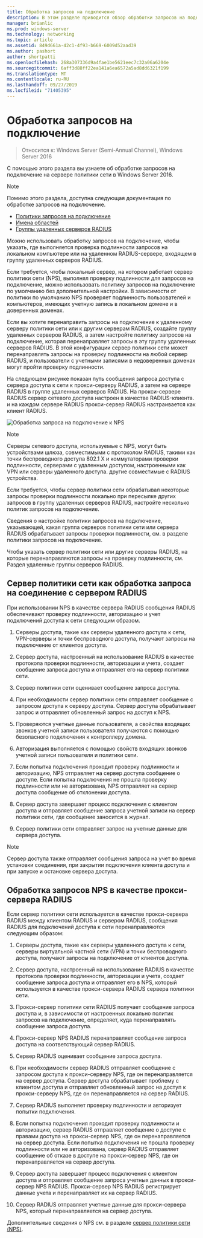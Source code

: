 ```yaml
---
title: Обработка запросов на подключение
description: В этом разделе приводится обзор обработки запросов на подключение к серверу политики сети в Windows Server 2016.
manager: brianlic
ms.prod: windows-server
ms.technology: networking
ms.topic: article
ms.assetid: 849d661a-42c1-4f93-b669-6009d52aad39
ms.author: pashort
author: shortpatti
ms.openlocfilehash: 268a307336d9a4fae1be5621eec7c32a06a6204e
ms.sourcegitcommit: 6aff3d88ff22ea141a6ea6572a5ad8dd6321f199
ms.translationtype: MT
ms.contentlocale: ru-RU
ms.lasthandoff: 09/27/2019
ms.locfileid: "71405395"
---
```

# <a name="connection-request-processing"></a>Обработка запросов на подключение

>Относится к: Windows Server (Semi-Annual Channel), Windows Server 2016

С помощью этого раздела вы узнаете об обработке запросов на подключение на сервере политики сети в Windows Server 2016.

>[!NOTE]
>Помимо этого раздела, доступна следующая документация по обработке запросов на подключение.
> - [Политики запросов на подключение](nps-crp-crpolicies.md)
> - [Имена областей](nps-crp-realm-names.md)
> - [Группы удаленных серверов RADIUS](nps-crp-rrsg.md)

Можно использовать обработку запросов на подключение, чтобы указать, где выполняется проверка подлинности запросов на локальном компьютере или на удаленном RADIUS-сервере, входящем в группу удаленных серверов RADIUS. 

Если требуется, чтобы локальный сервер, на котором работает сервер политики сети (NPS), выполнял проверку подлинности для запросов на подключение, можно использовать политику запросов на подключение по умолчанию без дополнительной настройки. В зависимости от политики по умолчанию NPS проверяет подлинность пользователей и компьютеров, имеющих учетную запись в локальном домене и в доверенных доменах.

Если вы хотите перенаправить запросы на подключение к удаленному серверу политики сети или к другим серверам RADIUS, создайте группу удаленных серверов RADIUS, а затем настройте политику запросов на подключение, которая перенаправляет запросы в эту группу удаленных серверов RADIUS. В этой конфигурации сервер политики сети может перенаправлять запросы на проверку подлинности на любой сервер RADIUS, и пользователи с учетными записями в недоверенных доменах могут пройти проверку подлинности.

На следующем рисунке показан путь сообщения запроса доступа с сервера доступа к сети к прокси-серверу RADIUS, а затем на сервере RADIUS в группе удаленных серверов RADIUS. На прокси-сервере RADIUS сервер сетевого доступа настроен в качестве RADIUS-клиента. и на каждом сервере RADIUS прокси-сервер RADIUS настраивается как клиент RADIUS.


![Обработка запроса на подключение к NPS](../../media/Nps-Connection-Request-Processing/Nps-Connection-Request-Processing.jpg)


>[!NOTE]
>Серверы сетевого доступа, используемые с NPS, могут быть устройствами шлюза, совместимыми с протоколом RADIUS, такими как точки беспроводного доступа 802.1 X и коммутаторами проверки подлинности, серверами с удаленным доступом, настроенными как VPN или серверы удаленного доступа. другие совместимые с RADIUS устройства.

Если требуется, чтобы сервер политики сети обрабатывал некоторые запросы проверки подлинности локально при пересылке других запросов в группу удаленных серверов RADIUS, настройте несколько политик запросов на подключение.

Сведения о настройке политики запросов на подключение, указывающей, какая группа серверов политики сети или сервера RADIUS обрабатывает запросы проверки подлинности, см. в разделе политики запросов на подключение.

Чтобы указать сервер политики сети или другие серверы RADIUS, на которые перенаправляются запросы на проверку подлинности, см. Раздел удаленные группы серверов RADIUS.

## <a name="nps-as-a-radius-server-connection-request-processing"></a>Сервер политики сети как обработка запроса на соединение с сервером RADIUS

При использовании NPS в качестве сервера RADIUS сообщения RADIUS обеспечивают проверку подлинности, авторизацию и учет подключений доступа к сети следующим образом.

1. Серверы доступа, такие как серверы удаленного доступа к сети, VPN-серверы и точки беспроводного доступа, получают запросы на подключение от клиентов доступа. 

2. Сервер доступа, настроенный на использование RADIUS в качестве протокола проверки подлинности, авторизации и учета, создает сообщение запроса доступа и отправляет его на сервер политики сети. 

3. Сервер политики сети оценивает сообщение запроса доступа. 

4. При необходимости сервер политики сети отправляет сообщение с запросом доступа к серверу доступа. Сервер доступа обрабатывает запрос и отправляет обновленный запрос на доступ к NPS. 

5. Проверяются учетные данные пользователя, а свойства входящих звонков учетной записи пользователя получаются с помощью безопасного подключения к контроллеру домена. 

6. Авторизация выполняется с помощью свойств входящих звонков учетной записи пользователя и политики сети. 

7. Если попытка подключения проходит проверку подлинности и авторизацию, NPS отправляет на сервер доступа сообщение о доступе. Если попытка подключения не прошла проверку подлинности или не авторизована, NPS отправляет на сервер доступа сообщение об отклонении доступа. 

8. Сервер доступа завершает процесс подключения с клиентом доступа и отправляет сообщение запроса учетной записи на сервер политики сети, где сообщение заносится в журнал. 

9. Сервер политики сети отправляет запрос на учетные данные для сервера доступа. 

>[!NOTE]
>Сервер доступа также отправляет сообщения запроса на учет во время установки соединения, при закрытии подключения клиента доступа и при запуске и остановке сервера доступа.

## <a name="nps-as-a-radius-proxy-connection-request-processing"></a>Обработка запросов NPS в качестве прокси-сервера RADIUS

Если сервер политики сети используется в качестве прокси-сервера RADIUS между клиентом RADIUS и сервером RADIUS, сообщения RADIUS для подключений доступа к сети перенаправляются следующим образом:

1. Серверы доступа, такие как серверы удаленного доступа к сети, серверы виртуальной частной сети (VPN) и точки беспроводного доступа, получают запросы на подключение от клиентов доступа.

2. Сервер доступа, настроенный на использование RADIUS в качестве протокола проверки подлинности, авторизации и учета, создает сообщение запроса доступа и отправляет его в NPS, который используется в качестве прокси-сервера RADIUS сервера политики сети.

3. Прокси-сервер политики сети RADIUS получает сообщение запроса доступа и, в зависимости от настроенных локально политик запросов на подключение, определяет, куда перенаправлять сообщение запроса доступа.

4. Прокси-сервер NPS RADIUS перенаправляет сообщение запроса доступа на соответствующий сервер RADIUS.

5. Сервер RADIUS оценивает сообщение запроса доступа.

6. При необходимости сервер RADIUS отправляет сообщение с запросом доступа к прокси-серверу NPS, где он перенаправляется на сервер доступа. Сервер доступа обрабатывает проблему с клиентом доступа и отправляет обновленный запрос на доступ к прокси-серверу NPS, где он перенаправляется на сервер RADIUS.

7. Сервер RADIUS выполняет проверку подлинности и авторизует попытки подключения.

8. Если попытка подключения проходит проверку подлинности и авторизацию, сервер RADIUS отправляет сообщение о доступе с правами доступа на прокси-сервер NPS, где он перенаправляется на сервер доступа. Если попытка подключения не прошла проверку подлинности или не авторизована, сервер RADIUS отправляет сообщение об отказе в доступе на прокси-сервер NPS, где он перенаправляется на сервер доступа.

9. Сервер доступа завершает процесс подключения с клиентом доступа и отправляет сообщение запроса учетных данных в прокси-сервер NPS RADIUS. Прокси-сервер NPS RADIUS регистрирует данные учета и перенаправляет их на сервер RADIUS.

10. Сервер RADIUS отправляет учетные данные для прокси-сервера NPS, который перенаправляется на сервер доступа.

Дополнительные сведения о NPS см. в разделе [сервер политики сети (NPS)](nps-top.md).
